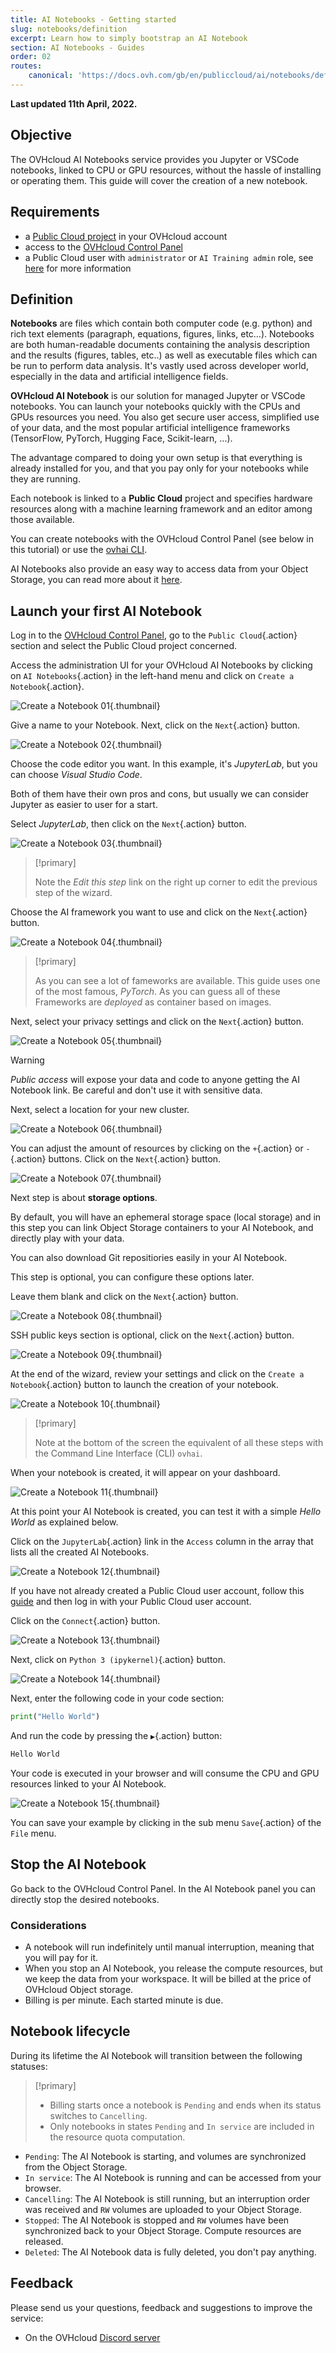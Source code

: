 ```yaml
---
title: AI Notebooks - Getting started
slug: notebooks/definition
excerpt: Learn how to simply bootstrap an AI Notebook
section: AI Notebooks - Guides
order: 02
routes:
    canonical: 'https://docs.ovh.com/gb/en/publiccloud/ai/notebooks/definition/'
---
```


**Last updated 11th April, 2022.**

## Objective

The OVHcloud AI Notebooks service provides you Jupyter or VSCode notebooks, linked to CPU or GPU resources, without the hassle of installing or operating them. This guide will cover the creation of a new notebook.

## Requirements

- a [Public Cloud project](https://www.ovhcloud.com/pl/public-cloud/) in your OVHcloud account
- access to the [OVHcloud Control Panel](https://www.ovh.com/auth/?action=gotomanager&from=https://www.ovh.pl/&ovhSubsidiary=pl)
- a Public Cloud user with `administrator` or `AI Training admin` role, see [here](https://docs.ovh.com/pl/publiccloud/ai/users/) for more information

## Definition

**Notebooks** are files which contain both computer code (e.g. python) and rich text elements (paragraph, equations, figures, links, etc…). Notebooks are both human-readable documents containing the analysis description and the results (figures, tables, etc..) as well as executable files which can be run to perform data analysis. It's vastly used across developer world, especially in the data and artificial intelligence fields.

**OVHcloud AI Notebook** is our solution for managed Jupyter or VSCode notebooks. You can launch your notebooks quickly with the CPUs and GPUs resources you need. 
You also get secure user access, simplified use of your data, and the most popular artificial intelligence frameworks (TensorFlow, PyTorch, Hugging Face, Scikit-learn, ...).

The advantage compared to doing your own setup is that everything is already installed for you, and that you pay only for your notebooks while they are running.

Each notebook is linked to a **Public Cloud** project and specifies hardware resources along with a machine learning framework and an editor among those available.

You can create notebooks with the OVHcloud Control Panel (see below in this tutorial) or use the [ovhai CLI](https://docs.ovh.com/pl/publiccloud/ai/cli/getting-started-cli/). 

AI Notebooks also provide an easy way to access data from your Object Storage, you can read more about it [here](https://docs.ovh.com/pl/publiccloud/ai/notebooks/tuto-access-object-storage-data/).

## Launch your first AI Notebook

Log in to the [OVHcloud Control Panel](https://www.ovh.com/auth/?action=gotomanager&from=https://www.ovh.pl/&ovhSubsidiary=pl), go to the `Public Cloud`{.action} section and select the Public Cloud project concerned.

Access the administration UI for your OVHcloud AI Notebooks by clicking on `AI Notebooks`{.action} in the left-hand menu and click on `Create a Notebook`{.action}.

![Create a Notebook 01](images/creating-a-notebook01.png){.thumbnail}

Give a name to your Notebook.
Next, click on the `Next`{.action} button.

![Create a Notebook 02](images/creating-a-notebook02.png){.thumbnail}

Choose the code editor you want.
In this example, it's _JupyterLab_, but you can choose _Visual Studio Code_.

Both of them have their own pros and cons, but usually we can consider Jupyter as easier to user for a start.

Select _JupyterLab_, then click on the `Next`{.action} button.

![Create a Notebook 03](images/creating-a-notebook03.png){.thumbnail}

> [!primary]
>
> Note the _Edit this step_ link on the right up corner to edit the previous step of the wizard.
>

Choose the AI framework you want to use and click on the `Next`{.action} button.

![Create a Notebook 04](images/creating-a-notebook04.png){.thumbnail}

> [!primary]
>
> As you can see a lot of fameworks are available. This guide uses one of the most famous, _PyTorch_.
> As you can guess all of these Frameworks are _deployed_ as container based on images. 
>

Next, select your privacy settings and click on the `Next`{.action} button.

![Create a Notebook 05](images/creating-a-notebook05.png){.thumbnail}

> [!warning]
>
> _Public access_ will expose your data and code to anyone getting the AI Notebook link. Be careful and don't use it with sensitive data.
>

Next, select a location for your new cluster.

![Create a Notebook 06](images/creating-a-notebook06.png){.thumbnail}

You can adjust the amount of resources by clicking on the `+`{.action} or `-`{.action} buttons.
Click on the `Next`{.action} button.

![Create a Notebook 07](images/creating-a-notebook07.png){.thumbnail}

Next step is about **storage options**.

By default, you will have an ephemeral storage space (local storage) and in this step you can link Object Storage containers to your AI Notebook, and directly play with your data.

You can also download Git repositiories easily in your AI Notebook.

This step is optional, you can configure these options later.

Leave them blank and click on the `Next`{.action} button.

![Create a Notebook 08](images/creating-a-notebook08.png){.thumbnail}

SSH public keys section is optional, click on the `Next`{.action} button.

![Create a Notebook 09](images/creating-a-notebook09.png){.thumbnail}

At the end of the wizard, review your settings and click on the `Create a Notebook`{.action} button to launch the creation of your notebook.

![Create a Notebook 10](images/creating-a-notebook10.png){.thumbnail}

> [!primary]
>
> Note at the bottom of the screen the equivalent of all these steps with the Command Line Interface (CLI) `ovhai`.
>

When your notebook is created, it will appear on your dashboard.

![Create a Notebook 11](images/creating-a-notebook11.png){.thumbnail}

At this point your AI Notebook is created, you can test it with a simple _Hello World_ as explained below.

Click on the `JupyterLab`{.action} link in the `Access` column in the array that lists all the created AI Notebooks.

![Create a Notebook 12](images/creating-a-notebook12.png){.thumbnail}

If you have not already created a Public Cloud user account, follow this [guide](https://docs.ovh.com/pl/publiccloud/ai/users/) and then log in with your Public Cloud user account.

Click on the `Connect`{.action} button.

![Create a Notebook 13](images/creating-a-notebook13.png){.thumbnail}

Next, click on `Python 3 (ipykernel)`{.action} button.

![Create a Notebook 14](images/creating-a-notebook14.png){.thumbnail}

Next, enter the following code in your code section:
```python
print("Hello World")
```

And run the code by pressing the `▶️`{.action} button:

```bash
Hello World
```
Your code is executed in your browser and will consume the CPU and GPU resources linked to your AI Notebook.

![Create a Notebook 15](images/creating-a-notebook15.png){.thumbnail}

You can save your example by clicking in the sub menu `Save`{.action} of the `File` menu.

## Stop the AI Notebook

Go back to the OVHcloud Control Panel. In the AI Notebook panel you can directly stop the desired notebooks.

### Considerations

- A notebook will run indefinitely until manual interruption, meaning that you will pay for it.
- When you stop an AI Notebook, you release the compute resources, but we keep the data from your workspace. It will be billed at the price of OVHcloud Object storage.
- Billing is per minute. Each started minute is due.

## Notebook lifecycle

During its lifetime the AI Notebook will transition between the following statuses:

> [!primary]
> * Billing starts once a notebook is `Pending` and ends when its status switches to `Cancelling`.
> * Only notebooks in states `Pending` and `In service` are included in the resource quota computation.

- `Pending`: The AI Notebook is starting, and volumes are synchronized from the Object Storage.
- `In service`: The AI Notebook is running and can be accessed from your browser.
- `Cancelling`: The AI Notebook is still running, but an interruption order was received and `RW` volumes are uploaded to your Object Storage.
- `Stopped`: The AI Notebook is stopped and `RW` volumes have been synchronized back to your Object Storage. Compute resources are released.
- `Deleted`: The AI Notebook data is fully deleted, you don't pay anything.

## Feedback

Please send us your questions, feedback and suggestions to improve the service:

- On the OVHcloud [Discord server](https://discord.com/invite/vXVurFfwe9) 